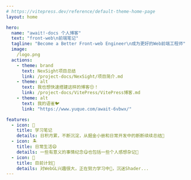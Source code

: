 ```yaml
---
# https://vitepress.dev/reference/default-theme-home-page
layout: home

hero:
  name: "await!-docs 个人博客"
  text: "front-web\n前端笔记"
  tagline: "Become a Better Front-web Engineer\n成为更好的Web前端工程师"
  image:
    /logo.png
  actions:
    - theme: brand
      text: NexSight项目总结
      link: /project-docs/NexSight/项目简介.md
    - theme: alt
      text: 我也想快速搭建这样的博客😚！
      link: /project-docs/VitePress/VitePress博客.md
    - theme: alt
      text: 我的语雀🐦
      link: "https://www.yuque.com/await-6vbwx/"

features:
  - icon: 🚀
    title: 学习笔记
    details: 日积月累，不断沉淀，从掘金小册和日常开发中的断断续续总结🌛
  - icon: 🏝
    title: 日常生活😄
    details: 一些有意义的事情纪念😋也包括一些个人感想杂记📝
  - icon: 🧭
    title: 目前计划🧐
    details: 对WebGL兴趣很大，正在努力学习中💪，沉迷Shader...
---
```


